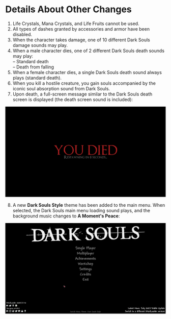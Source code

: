 # Details About Other Changes

1. Life Crystals, Mana Crystals, and Life Fruits cannot be used.
2. All types of dashes granted by accessories and armor have been disabled.  
3. When the character takes damage, one of 10 different Dark Souls damage sounds may play.  
4. When a male character dies, one of 2 different Dark Souls death sounds may play:  
   – Standard death  
   – Death from falling  
5. When a female character dies, a single Dark Souls death sound always plays (standard death).  
6. When you kill a hostile creature, you gain souls accompanied by the iconic soul absorption sound from Dark Souls.  
7. Upon death, a full-screen message similar to the Dark Souls death screen is displayed (the death screen sound is included):

![](https://github.com/rzc0d3r/DarkSouls/blob/main/wiki/images/DeathScreen.jpg)

8. A new **Dark Souls Style** theme has been added to the main menu. When selected, the Dark Souls main menu loading sound plays, and the background music changes to **A Moment's Peace**:

![](https://github.com/rzc0d3r/DarkSouls/blob/main/wiki/images/MenuTheme.jpg)
